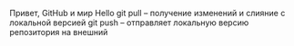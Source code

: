 Привет, GitHub и мир
Hello
git pull – получение изменений и слияние с локальной версией
git push – отправляет локальную версию репозитория на внешний
